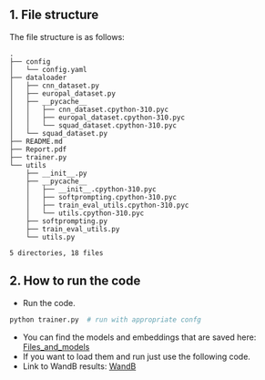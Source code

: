 ## 1. File structure
The file structure is as follows:
```
.
├── config
│   └── config.yaml
├── dataloader
│   ├── cnn_dataset.py
│   ├── europal_dataset.py
│   ├── __pycache__
│   │   ├── cnn_dataset.cpython-310.pyc
│   │   ├── europal_dataset.cpython-310.pyc
│   │   └── squad_dataset.cpython-310.pyc
│   └── squad_dataset.py
├── README.md
├── Report.pdf
├── trainer.py
└── utils
    ├── __init__.py
    ├── __pycache__
    │   ├── __init__.cpython-310.pyc
    │   ├── softprompting.cpython-310.pyc
    │   ├── train_eval_utils.cpython-310.pyc
    │   └── utils.cpython-310.pyc
    ├── softprompting.py
    ├── train_eval_utils.py
    └── utils.py

5 directories, 18 files

```

## 2. How to run the code
* Run the code.
```bash
python trainer.py  # run with appropriate confg
```
* You can find the models and embeddings that are saved here: [Files_and_models](https://iiitaphyd-my.sharepoint.com/:f:/g/personal/lakshmipathi_balaji_research_iiit_ac_in/EkXXvvvcZApFkWQRo0RCS8QBI_AJgbI1u3rXS3v1ww6GBQ?e=by4lRM)
* If you want to load them and run just use the following code.
* Link to WandB results: [WandB](https://wandb.ai/lakshmipathi-balaji/gptprompttune?workspace=user-lakshmipathi-balaji)